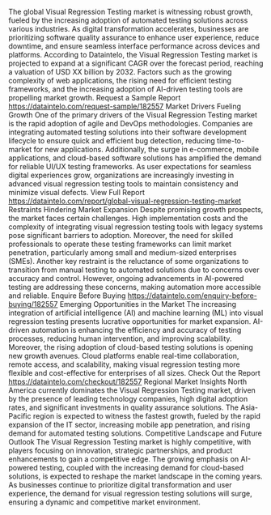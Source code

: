The global Visual Regression Testing market is witnessing robust growth, fueled by the increasing adoption of automated testing solutions across various industries. As digital transformation accelerates, businesses are prioritizing software quality assurance to enhance user experience, reduce downtime, and ensure seamless interface performance across devices and platforms.
According to Dataintelo, the Visual Regression Testing market is projected to expand at a significant CAGR over the forecast period, reaching a valuation of USD XX billion by 2032. Factors such as the growing complexity of web applications, the rising need for efficient testing frameworks, and the increasing adoption of AI-driven testing tools are propelling market growth.
Request a Sample Report https://dataintelo.com/request-sample/182557
Market Drivers Fueling Growth
One of the primary drivers of the Visual Regression Testing market is the rapid adoption of agile and DevOps methodologies. Companies are integrating automated testing solutions into their software development lifecycle to ensure quick and efficient bug detection, reducing time-to-market for new applications.
Additionally, the surge in e-commerce, mobile applications, and cloud-based software solutions has amplified the demand for reliable UI/UX testing frameworks. As user expectations for seamless digital experiences grow, organizations are increasingly investing in advanced visual regression testing tools to maintain consistency and minimize visual defects.
View Full Report https://dataintelo.com/report/global-visual-regression-testing-market
Restraints Hindering Market Expansion
Despite promising growth prospects, the market faces certain challenges. High implementation costs and the complexity of integrating visual regression testing tools with legacy systems pose significant barriers to adoption. Moreover, the need for skilled professionals to operate these testing frameworks can limit market penetration, particularly among small and medium-sized enterprises (SMEs).
Another key restraint is the reluctance of some organizations to transition from manual testing to automated solutions due to concerns over accuracy and control. However, ongoing advancements in AI-powered testing are addressing these concerns, making automation more accessible and reliable.
Enquire Before Buying https://dataintelo.com/enquiry-before-buying/182557
Emerging Opportunities in the Market
The increasing integration of artificial intelligence (AI) and machine learning (ML) into visual regression testing presents lucrative opportunities for market expansion. AI-driven automation is enhancing the efficiency and accuracy of testing processes, reducing human intervention, and improving scalability.
Moreover, the rising adoption of cloud-based testing solutions is opening new growth avenues. Cloud platforms enable real-time collaboration, remote access, and scalability, making visual regression testing more flexible and cost-effective for enterprises of all sizes.
Check Out the Report https://dataintelo.com/checkout/182557 
Regional Market Insights
North America currently dominates the Visual Regression Testing market, driven by the presence of leading technology companies, high digital adoption rates, and significant investments in quality assurance solutions. The Asia-Pacific region is expected to witness the fastest growth, fueled by the rapid expansion of the IT sector, increasing mobile app penetration, and rising demand for automated testing solutions.
Competitive Landscape and Future Outlook
The Visual Regression Testing market is highly competitive, with players focusing on innovation, strategic partnerships, and product enhancements to gain a competitive edge. The growing emphasis on AI-powered testing, coupled with the increasing demand for cloud-based solutions, is expected to reshape the market landscape in the coming years.
As businesses continue to prioritize digital transformation and user experience, the demand for visual regression testing solutions will surge, ensuring a dynamic and competitive market environment.
